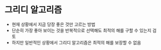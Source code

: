# 그리디 알고리즘

- 현재 상황에서 지금 당장 좋은 것만 고르는 방법
- 단순히 가장 좋아 보이는 것을 반복적으로 선택해도 최적의 해를 구할 수 있는지 검토
- 하지만 일반적인 상황에서 그리디 알고리즘은 최적의 해를 보장할 수 없음